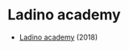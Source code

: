 # Ladino academy

* [Ladino academy](https://autoridadnasionala.wixsite.com/autoridadnasionala/copia-de-%D7%94%D7%90%D7%A7%D7%93%D7%9E%D7%99%D7%94-%D7%94%D7%99%D7%A9%D7%A8%D7%90%D7%9C%D7%99%D7%AA-%D7%9C%D7%9C%D7%90%D7%93%D7%99%D7%A0%D7%95) (2018)


